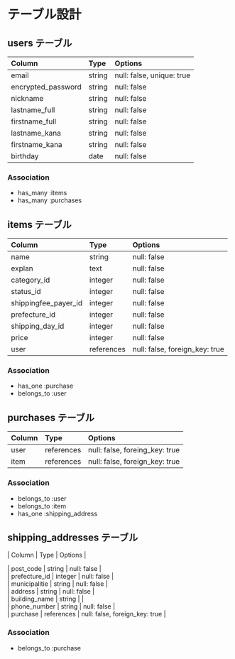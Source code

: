 # テーブル設計

## users テーブル

| Column             | Type    | Options                   |  
|:---|:---|:---|
| email              | string  | null: false, unique: true |  
| encrypted_password | string  | null: false               |  
| nickname           | string  | null: false               |  
| lastname_full      | string  | null: false               |  
| firstname_full     | string  | null: false               |  
| lastname_kana      | string  | null: false               |  
| firstname_kana     | string  | null: false               |  
| birthday           | date    | null: false               |  

### Association
- has_many :items  
- has_many :purchases  

## items テーブル

| Column               | Type       | Options                        |  
|:---|:---|:---|
| name                 | string     | null: false                    |  
| explan               | text       | null: false                    |  
| category_id          | integer    | null: false                    |  
| status_id            | integer    | null: false                    |  
| shippingfee_payer_id | integer    | null: false                    |  
| prefecture_id        | integer    | null: false                    |  
| shipping_day_id      | integer    | null: false                    |  
| price                | integer    | null: false                    |  
| user                 | references | null: false, foreign_key: true |  

### Association
- has_one :purchase  
- belongs_to :user  

## purchases テーブル

| Column    | Type       | Options                        |  
|:---|:---|:---|
| user      | references | null: false, foreing_key: true |  
| item      | references | null: false, foreign_key: true |  

### Association
- belongs_to :user  
- belongs_to :item  
- has_one :shipping_address  

## shipping_addresses テーブル

| Column            | Type       | Options                        |  

| post_code         | string     | null: false                    |  
| prefecture_id     | integer    | null: false                    |  
| municipalitie     | string     | null: false                    |  
| address           | string     | null: false                    |  
| building_name     | string     |                                |  
| phone_number      | string     | null: false                    |  
| purchase          | references | null: false, foreign_key: true |  

### Association
- belongs_to :purchase  